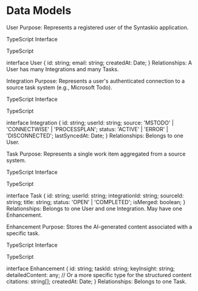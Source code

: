 # Data Models
User
Purpose: Represents a registered user of the Syntaskio application.

TypeScript Interface

TypeScript

interface User {
  id: string;
  email: string;
  createdAt: Date;
}
Relationships: A User has many Integrations and many Tasks.

Integration
Purpose: Represents a user's authenticated connection to a source task system (e.g., Microsoft Todo).

TypeScript Interface

TypeScript

interface Integration {
  id: string;
  userId: string;
  source: 'MSTODO' | 'CONNECTWISE' | 'PROCESSPLAN';
  status: 'ACTIVE' | 'ERROR' | 'DISCONNECTED';
  lastSyncedAt: Date;
}
Relationships: Belongs to one User.

Task
Purpose: Represents a single work item aggregated from a source system.

TypeScript Interface

TypeScript

interface Task {
  id: string;
  userId: string;
  integrationId: string;
  sourceId: string;
  title: string;
  status: 'OPEN' | 'COMPLETED';
  isMerged: boolean;
}
Relationships: Belongs to one User and one Integration. May have one Enhancement.

Enhancement
Purpose: Stores the AI-generated content associated with a specific task.

TypeScript Interface

TypeScript

interface Enhancement {
  id: string;
  taskId: string;
  keyInsight: string;
  detailedContent: any; // Or a more specific type for the structured content
  citations: string[];
  createdAt: Date;
}
Relationships: Belongs to one Task.

